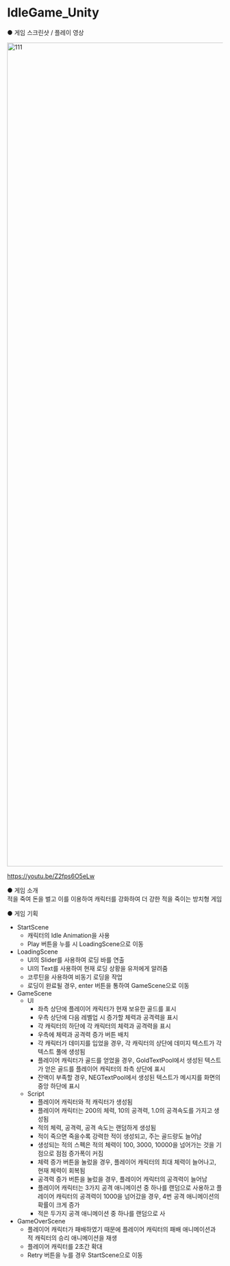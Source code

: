 # IdleGame_Unity

● 게임 스크린샷 / 플레이 영상<br>

<img width="1920" alt="111" src="https://github.com/sangwook1210/IdleGame_Unity/assets/112921582/88c4be44-31f5-402c-955d-aaa37f55d671">

https://youtu.be/Z2fps6O5eLw <br>

● 게임 소개<br>
적을 죽여 돈을 벌고 이를 이용하여 캐릭터를 강화하여 더 강한 적을 죽이는 방치형 게임

● 게임 기획
- StartScene
  - 캐릭터의 Idle Animation을 사용
  - Play 버튼을 누를 시 LoadingScene으로 이동
- LoadingScene
  - UI의 Slider를 사용하여 로딩 바를 연출
  - UI의 Text를 사용하여 현재 로딩 상황을 유저에게 알려줌
  - 코루틴을 사용하여 비동기 로딩을 작업
  - 로딩이 완료될 경우, enter 버튼을 통하여 GameScene으로 이동
- GameScene
  - UI
    - 좌측 상단에 플레이어 캐릭터가 현재 보유한 골드를 표시
    - 우측 상단에 다음 레벨업 시 증가할 체력과 공격력을 표시
    - 각 캐릭터의 하단에 각 캐릭터의 체력과 공격력을 표시
    - 우측에 체력과 공격력 증가 버튼 배치
    - 각 캐릭터가 데미지를 입었을 경우, 각 캐릭터의 상단에 데미지 텍스트가 각 텍스트 풀에 생성됨
    - 플레이어 캐릭터가 골드를 얻었을 경우, GoldTextPool에서 생성된 텍스트가 얻은 골드를 플레이어 캐릭터의 좌측 상단에 표시
    - 잔액이 부족할 경우, NEGTextPool에서 생성된 텍스트가 메시지를 화면의 중앙 하단에 표시
  - Script
    - 플레이어 캐릭터와 적 캐릭터가 생성됨
    - 플레이어 캐릭터는 200의 체력, 10의 공격력, 1.0의 공격속도를 가지고 생성됨
    - 적의 체력, 공격력, 공격 속도는 랜덤하게 생성됨
    - 적이 죽으면 죽을수록 강력한 적이 생성되고, 주는 골드량도 늘어남
    - 생성되는 적의 스펙은 적의 체력이 100, 3000, 10000을 넘어가는 것을 기점으로 점점 증가폭이 커짐
    - 체력 증가 버튼을 눌렀을 경우, 플레이어 캐릭터의 최대 체력이 늘어나고, 현재 체력이 회복됨
    - 공격력 증가 버튼을 눌렀을 경우, 플레이어 캐릭터의 공격력이 늘어남
    - 플레이어 캐릭터는 3가지 공격 애니메이션 중 하나를 랜덤으로 사용하고 플레이어 캐릭터의 공격력이 1000을 넘어갔을 경우, 4번 공격 애니메이션의 확률이 크게 증가
    - 적은 두가지 공격 애니메이션 중 하나를 랜덤으로 사
- GameOverScene
  - 플레이어 캐릭터가 패배하였기 때문에 플레이어 캐릭터의 패배 애니메이션과 적 캐릭터의 승리 애니메이션을 재생
  - 플레이어 캐릭터를 2초간 확대
  - Retry 버튼을 누를 경우 StartScene으로 이동
